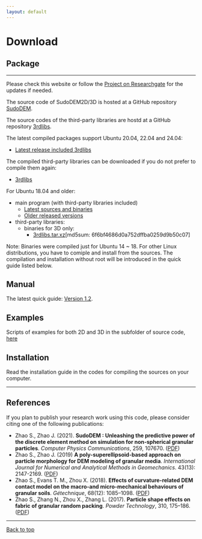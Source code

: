 ```yaml
---
layout: default
---
```


# Download

## Package
* * *
Please check this website or follow the [Project on Researchgate](https://www.researchgate.net/project/SudoDEM-a-discrete-element-code-for-non-spherical-particles) for the updates if needed.

The source code of SudoDEM2D/3D is hosted at a GitHub repository [SudoDEM](https://github.com/SudoDEM/SudoDEM).

The source codes of the third-party libraries are hostd at a GitHub repository [3rdlibs](https://github.com/SudoDEM/3rdlibs).

The latest compiled packages support Ubuntu 20.04, 22.04 and 24.04:
- [Latest release included 3rdlibs](https://github.com/SudoDEM/SudoDEM/releases/latest/)

The compiled third-party libraries can be downloaded if you do not prefer to compile them again:
- [3rdlibs](https://github.com/SudoDEM/3rdlibs/releases/latest/)

For Ubuntu 18.04 and older:
- main program (with third-party libraries included) 
  - [Latest sources and binaries](https://github.com/SudoDEM/SudoDEM/releases/tag/v1.3.6)
  - [Older released versions](https://github.com/SudoDEM/SudoDEM/releases)
- third-party libraries:
   - binaries for 3D only:
     - [3rdlibs.tar.xz](https://zenodo.org/record/2683766#.XNQh7-EzY5k)[md5sum: 6f6bf4686d0a752dffba0259d9b50c07]

Note: Binaries were compiled just for Ubuntu 14 ~ 18. For other Linux distributions, you have to comiple and install from the sources. The compilation and installation without root will be introduced in the quick guide listed below.
## Manual

The latest quick guide: [Version 1.2](https://www.researchgate.net/publication/335392133_A_Quick_Guide_to_SudoDEM_A_Discrete_Element_Code_for_Non-spherical_Particles).

## Examples

Scripts of examples for both 2D and 3D in the subfolder of source code, [here](https://github.com/SudoDEM/SudoDEM/tree/master/examples)

## Installation
Read the installation guide in the codes for compiling the sources on your computer.
* * *

## References
If you plan to publish your research work using this code, please consider citing one of the following publications:
- Zhao S., Zhao J. (2021). **SudoDEM : Unleashing the predictive power of the discrete element method on simulation for non-spherical granular particles**. _Computer Physics Communications_, 259, 107670. ([PDF](./docs/pdfs/ZhaoandZhao2021.pdf))
- Zhao S., Zhao J. (2019) **A poly-superellipsoid-based approach on particle morphology for DEM modeling of granular media**. _International Journal for Numerical and Analytical Methods in Geomechanics_. 43(13): 2147-2169. ([PDF](./docs/pdfs/ZhaoandZhao2019.pdf))
- Zhao S., Evans T. M., Zhou X. (2018). **Effects of curvature-related DEM contact model on the macro-and micro-mechanical behaviours of granular soils**. _Gétechnique_, 68(12): 1085–1098. ([PDF](./docs/pdfs/Zhaoetal.2018.pdf))
- Zhao S., Zhang N., Zhou X., Zhang L. (2017). **Particle shape effects on fabric of granular random packing**. _Powder Technology_, 310, 175–186. ([PDF](./docs/pdfs/Zhaoetal.2017.pdf))

* * *

[Back to top](#top)
